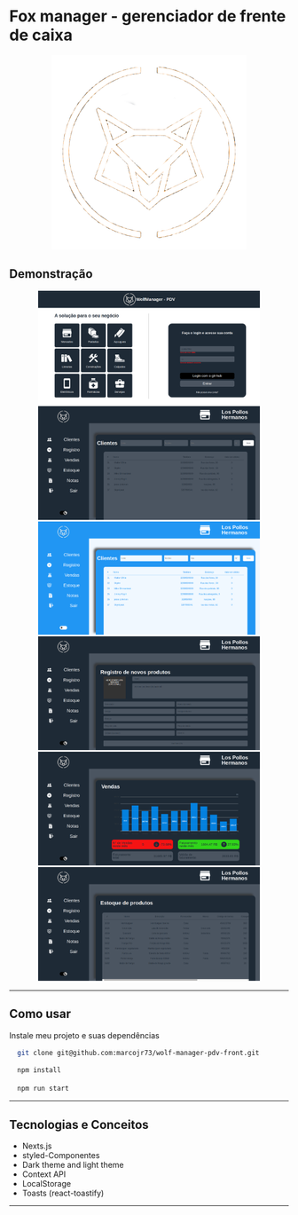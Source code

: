 
# Fox manager - gerenciador de frente de caixa


<p align="center">
   <img width=350 src="public/images/fox-cash.png"/>
</p>

## Demonstração

<p align="center">
   <img width=400 src="public/images/screen1.png"/>
   <img width=400 src="public/images/screen2.png"/>
   <img width=400 src="public/images/screen3.png"/>
   <img width=400 src="public/images/screen4.png"/>
   <img width=400 src="public/images/screen5.png"/>
   <img width=400 src="public/images/screen6.png"/>
</p>

***

## Como usar

Instale meu projeto e suas dependências

```bash
  git clone git@github.com:marcojr73/wolf-manager-pdv-front.git
```

```bash
  npm install
  
  npm run start
```

***

##	 Tecnologias e Conceitos

- Nexts.js
- styled-Componentes
- Dark theme and light theme
- Context API
- LocalStorage
- Toasts (react-toastify) 

***
    
